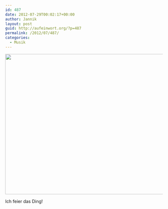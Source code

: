 ```yaml
---
id: 487
date: 2012-07-29T00:02:17+00:00
author: Jannik
layout: post
guid: http://aufeinwort.org/?p=487
permalink: /2012/07/487/
categories:
  - Musik
---
```

[<img src="http://res.cloudinary.com/aufeinwort-org/image/upload/h_391,w_696/v1382562687/P1030566_vvfjhs.jpg" alt="" title="P1030566" width="800" height="449" class="aligncenter size-large wp-image-488" />](http://res.cloudinary.com/aufeinwort-org/image/upload/v1382562687/P1030566_vvfjhs.jpg)

Ich feier das Ding!